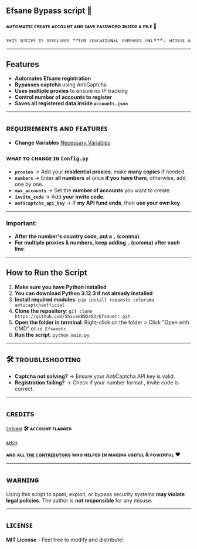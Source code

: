 ## Efsane Bypass script 🚀

<h4>ᴀᴜᴛᴏᴍᴀᴛɪᴄ ᴄʀᴇᴀᴛᴇ ᴀᴄᴄᴏᴜɴᴛ ᴀɴᴅ ꜱᴀᴠᴇ ᴘᴀꜱꜱᴡᴏʀᴅ ɪɴꜱɪᴅᴇ ᴀ ꜰɪʟᴇ 🚀</h4>
<pre>ᴛʜɪꜱ ꜱᴄʀɪᴘᴛ ɪꜱ ᴅᴇᴠᴇʟᴏᴘᴇᴅ **ꜰᴏʀ ᴇᴅᴜᴄᴀᴛɪᴏɴᴀʟ ᴘᴜʀᴘᴏꜱᴇꜱ ᴏɴʟʏ**. ᴍɪꜱᴜꜱᴇ ᴏꜰ ᴛʜɪꜱ ꜱᴄʀɪᴘᴛ ɪꜱ **ꜱᴛʀɪᴄᴛʟʏ ᴘʀᴏʜɪʙɪᴛᴇᴅ**. ᴜꜱᴇ ᴀᴛ ʏᴏᴜʀ ᴏᴡɴ ʀɪꜱᴋ!</pre>

---

## Features

- **Automates Efsane registration**
- **Bypasses captcha** using AntiCaptcha
- **Uses multiple proxies** to ensure no IP tracking
- **Control number of accounts to register**
- **Saves all registered data inside `accounts.json`**

---

## ʀᴇǫᴜɪʀᴇᴍᴇɴᴛs ᴀɴᴅ ꜰᴇᴀᴛᴜʀᴇꜱ 

- **Change Variables** [Necessary Variables](https://github.com/Ashuxd-X/Efsanetr/blob/main/config.py)

### ᴡʜᴀᴛ ᴛᴏ ᴄʜᴀɴɢᴇ ɪɴ `Config.py`

- **`proxies`** → Add your **residential proxies**, make **many copies** if needed.
- **`numbers`** → Enter **all numbers** at once **if you have them**, otherwise, add one by one.
- **`max_accounts`** → Set the **number of accounts** you want to create.
- **`invite_code`** → Add **your invite code**.
- **`anticaptcha_api_key`** → If **my API fund ends**, then **use your own key**.

---

### Important:

- **After the number's country code, put a `,` (comma)**.
- **For multiple proxies & numbers, keep adding `,` (comma) after each line**.

---

## How to Run the Script

1. **Make sure you have Python installed**
2. **You can download Python 3.12.3 if not already installed**
3. **Install required modules**: `pip install requests colorama anticaptchaofficial`
4. **Clone the repository**: `git clone https://github.com/Shivam892483/Efsanetr.git`
5. **Open the folder in terminal**: Right-click on the folder > Click "Open with CMD" or `cd Efsanetr`.
6. **Run the script**: `python main.py`

---

## 🛠 ᴛʀᴏᴜʙʟᴇꜱʜᴏᴏᴛɪɴɢ

- **Captcha not solving?** → Ensure your AntiCaptcha API key is valid.
- **Registration failing?** → Check if your number format , invite code is correct.

---

## ᴄʀᴇᴅɪᴛs 

 [ꜱʜɪᴠᴀᴍ](https://github.com/Shivam892483) **🛠  ᴀᴄᴄᴏᴜɴᴛ ꜰʟᴀɢɢᴇᴅ**

 [ᴀɴꜱʜ](https://github.com/Ashuxd-X)

 <b>ᴀɴᴅ ᴀʟʟ [ᴛʜᴇ ᴄᴏɴᴛʀɪʙᴜᴛᴏʀs](https://github.com/Ashuxd-X/Efsanetr/graphs/contributors) ᴡʜᴏ ʜᴇʟᴩᴇᴅ ɪɴ ᴍᴀᴋɪɴɢ  ᴜsᴇғᴜʟ & ᴩᴏᴡᴇʀғᴜʟ ❤️ </b>

---

## ᴡᴀʀɴɪɴɢ 

Using this script to spam, exploit, or bypass security systems **may violate legal policies**. The author is **not responsible** for any misuse.

---

## ʟɪᴄᴇɴꜱᴇ

**MIT License** - Feel free to modify and distribute!
